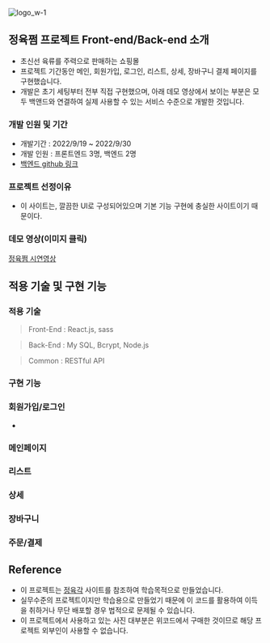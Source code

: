 ![logo_w-1](https://user-images.githubusercontent.com/67556491/193203493-632c4b7a-b06b-4e8f-b306-dec380bb4b5b.png)


## 정육쩜 **프로젝트 Front-end/Back-end 소개**

- 초신선 육류를 주력으로 판매하는 쇼핑몰
- 프로젝트 기간동안 메인, 회원가입, 로그인, 리스트, 상세, 장바구니 결제 페이지를 구현했습니다.
- 개발은 초기 세팅부터 전부 직접 구현했으며, 아래 데모 영상에서 보이는 부분은 모두 백앤드와 연결하여 실제 사용할 수 있는 서비스 수준으로 개발한 것입니다.

### **개발 인원 및 기간**

- 개발기간 : 2022/9/19 ~ 2022/9/30
- 개발 인원 : 프론트엔드 3명, 백엔드 2명
- [백엔드 github 링크](https://github.com/wecode-bootcamp-korea/37-1st-jeong6-jjeom-backend)

### **프로젝트 선정이유**

- 이 사이트는, 깔끔한 UI로 구성되어있으며 기본 기능 구현에 충실한 사이트이기 때문이다.

### **데모 영상(이미지 클릭)**

[정육쩜 시연영상](https://youtu.be/NzY8gplL_xM) 

## **적용 기술 및 구현 기능**

### **적용 기술**

> Front-End : React.js, sass
> 

> Back-End : My SQL, Bcrypt, Node.js
> 

> Common :  RESTful API
> 

### **구현 기능**

### 회원가입/로그인

- 

### 메인페이지

### 리스트

### 상세

### 장바구니

### 주문/결제

## **Reference**

- 이 프로젝트는 [정육각](https://www.jeongyookgak.com/index) 사이트를 참조하여 학습목적으로 만들었습니다.
- 실무수준의 프로젝트이지만 학습용으로 만들었기 때문에 이 코드를 활용하여 이득을 취하거나 무단 배포할 경우 법적으로 문제될 수 있습니다.
- 이 프로젝트에서 사용하고 있는 사진 대부분은 위코드에서 구매한 것이므로 해당 프로젝트 외부인이 사용할 수 없습니다.
